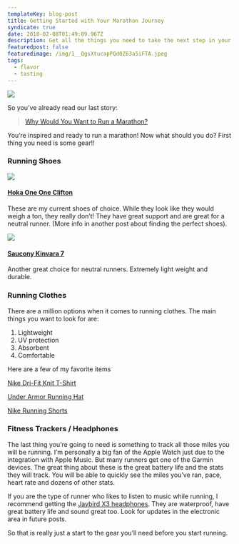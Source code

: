 ```yaml
---
templateKey: blog-post
title: Getting Started with Your Marathon Journey
syndicate: true
date: 2018-02-08T01:49:09.967Z
description: Get all the things you need to take the next step in your marathon journey.
featuredpost: false
featuredimage: /img/1__QgsXtucapPQd0Z63a5iFTA.jpeg
tags:
  - flavor
  - tasting
---
```

![](img/1__QgsXtucapPQd0Z63a5iFTA.jpeg)

So you’ve already read our last story:

> [Why Would You Want to Run a Marathon?](https://medium.com/marathon-training-101/why-would-you-want-to-run-a-marathon-d3308499d6c3?)

You’re inspired and ready to run a marathon! Now what should you do? First thing you need is some gear!!

### Running Shoes

![](img/1__R__t4Ntuk4WAXD3qOpMKq7g.png)

#### [Hoka One One Clifton](https://www.amazon.com/gp/product/B01MY0HHE5/ref=as_li_tl?ie=UTF8&camp=1789&creative=9325&creativeASIN=B01MY0HHE5&linkCode=as2&tag=marathonsite-20&linkId=1556145876a603ded93c2f16c53a62a1)

These are my current shoes of choice. While they look like they would weigh a ton, they really don’t! They have great support and are great for a neutral runner. (More info in another post about finding the perfect shoes).

![](img/1__FCpENGzMl2I8RtBPezttBg.jpeg)

#### [Saucony Kinvara 7](https://www.amazon.com/gp/product/B018F1H97W/ref=as_li_tl?ie=UTF8&camp=1789&creative=9325&creativeASIN=B018F1H97W&linkCode=as2&tag=marathonsite-20&linkId=9f74596f48ec59ca52bcf26fefe59d9d)

Another great choice for neutral runners. Extremely light weight and durable.

### Running Clothes

There are a million options when it comes to running clothes. The main things you want to look for are:

1. Lightweight
2. UV protection
3. Absorbent
4. Comfortable

Here are a few of my favorite items

[Nike Dri-Fit Knit T-Shirt](https://www.amazon.com/gp/product/B00S5L5MJU/ref=as_li_tl?ie=UTF8&camp=1789&creative=9325&creativeASIN=B00S5L5MJU&linkCode=as2&tag=marathonsite-20&linkId=737b46f35edf82ba3907378da79ae792)

[Under Armor Running Hat](https://www.amazon.com/gp/product/B01H8LW93O/ref=as_li_tl?ie=UTF8&camp=1789&creative=9325&creativeASIN=B01H8LW93O&linkCode=as2&tag=marathonsite-20&linkId=4e026302d40316ea3096484dce78a1f1)

[Nike Running Shorts](https://www.amazon.com/gp/product/B01M3XFLZ6/ref=as_li_tl?ie=UTF8&camp=1789&creative=9325&creativeASIN=B01M3XFLZ6&linkCode=as2&tag=marathonsite-20&linkId=18bbbb7f03a7f6f7f0437ffa8bc23b7d)

### Fitness Trackers / Headphones

The last thing you’re going to need is something to track all those miles you will be running. I’m personally a big fan of the Apple Watch just due to the integration with Apple Music. But many runners get one of the Garmin devices. The great thing about these is the great battery life and the stats they will track. You will be able to quickly see the miles you’ve ran, pace, heart rate and dozens of other stats.

If you are the type of runner who likes to listen to music while running, I recommend getting the [Jaybird X3 headphones](https://www.amazon.com/gp/product/B01M7NCT5O/ref=as_li_tl?ie=UTF8&camp=1789&creative=9325&creativeASIN=B01M7NCT5O&linkCode=as2&tag=marathonsite-20&linkId=a947da26e54697c2e09afe4a02d5512e). They are waterproof, have great battery life and sound great too. Look for updates in the electronic area in future posts.

So that is really just a start to the gear you’ll need before you start running.
